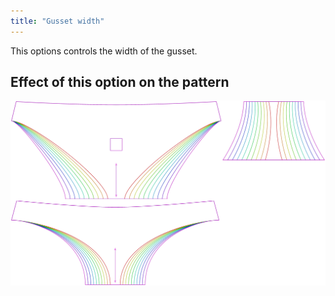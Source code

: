 ```yaml
---
title: "Gusset width"
---
```


This options controls the width of the gusset.



## Effect of this option on the pattern
![This image shows the effect of this option by superimposing several variants that have a different value for this option](unice_gussetwidth_sample.svg "Effect of this option on the pattern")